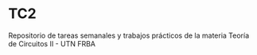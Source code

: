 # TC2
Repositorio de tareas semanales y trabajos prácticos de la materia Teoría de Circuitos II - UTN FRBA
